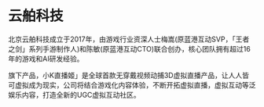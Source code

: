 # 

# 云舶科技

北京云舶科技成立于2017年，由游戏行业资深人士梅嵩(原蓝港互动SVP，「王者之剑」系列手游制作人)和陈敏(原蓝港互动CTO)联合创办，核心团队拥有超过16年的游戏和AI研发经验。

旗下产品，小K直播姬」是全球首款无穿戴视频动捕3D虚拟直播产品，让人人皆可虚拟成为现实，公司将结合游戏化内容体验，不断开拓虚拟直播，虚拟互动等泛娱乐内容，打造全新的UGC虚拟互动社区。

